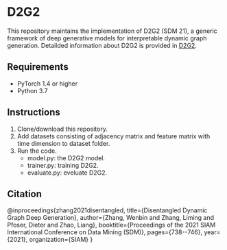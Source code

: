 # D2G2
This repository maintains the implementation of D2G2 (SDM 21), a generic framework of deep generative models for interpretable dynamic graph generation. Detailded information about D2G2 is provided in [D2G2](https://github.com/vanbanTruong/vanbanTruong.github.io/blob/master/assets/SDM21.pdf). 

## Requirements
* PyTorch 1.4 or higher
* Python 3.7


## Instructions
1. Clone/download this repository.
2. Add datasets consisting of adjacency matrix and feature matrix with time dimension to dataset folder.   
3. Run the code.  
      * model.py: the D2G2 model.
      * trainer.py: training D2G2.
      * evaluate.py: eveluate D2G2.
  
## Citation
@inproceedings{zhang2021disentangled,
  title={Disentangled Dynamic Graph Deep Generation},
  author={Zhang, Wenbin and Zhang, Liming and Pfoser, Dieter and Zhao, Liang},
  booktitle={Proceedings of the 2021 SIAM International Conference on Data Mining (SDM)},
  pages={738--746},
  year={2021},
  organization={SIAM}
}


